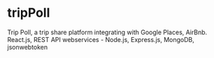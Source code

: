 # tripPoll
Trip Poll, a trip share platform integrating with Google Places, AirBnb.  React.js, REST API webservices - Node.js, Express.js, MongoDB, jsonwebtoken
